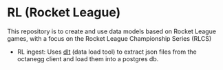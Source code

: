 # RL (Rocket League)
This repository is to create and use data models based on Rocket League games, with a focus on the Rocket League Championship Series (RLCS)

- RL ingest: Uses [dlt](https://dlthub.com) (data load tool) to extract json files from the octanegg client and load them into a postgres db.